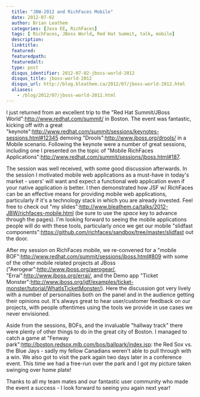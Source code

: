 ```yaml
---
  title: "JBW-2012 and RichFaces Mobile"
  date: 2012-07-02
  author: Brian Leathem
  categories: [Java EE, RichFaces]
  tags: [ RichFaces, JBoss World, Red Hat Summit, talk, mobile]
  description:
  linktitle:
  featured:
  featuredpath:
  featuredalt:
  type: post
  disqus_identifier: 2012-07-02-jboss-world-2012
  disqus_title: jboss-world-2012
  disqus_url: http://blog.bleathem.ca/2012/07/jboss-world-2012.html
  aliases:
    - /blog/2012/07/jboss-world-2012.html
---
```


I just returned from an excellent trip to the "Red Hat Summit/JBoss World":http://www.redhat.com/summit/ in Boston.  The event was fantastic, kicking off with a great "keynote":http://www.redhat.com/summit/sessions/keynotes-sessions.html#12345 demoing "Drools":http://www.jboss.org/drools/ in a Mobile scenario.  Following the keynote were a number of great sessions, including one I presented on the topic of "Mobile RichFaces Applications":http://www.redhat.com/summit/sessions/jboss.html#187.

The session was well received, with some good discussion afterwards.  In the session I motivated mobile web applications as a must-have in today's market - users' will want and expect a functional web application even if your native application *is* better.  I then demonstrated how JSF w/ RichFaces can be an effective means for providing mobile web applications, particularly if it's a technology stack in which you are already invested.  Feel free to check out "my slides":http://www.bleathem.ca/talks/2012-JBW/richfaces-mobile.html (be sure to use the _space_ key to advance through the pages).  I'm looking forward to seeing the mobile applications people will do with these tools, particularly once we get our mobile "slidfast components":https://github.com/richfaces/sandbox/tree/master/slidfast out the door.

After my session on RichFaces mobile, we re-convened for a "mobile BOF":http://www.redhat.com/summit/sessions/jboss.html#809 with some of the other mobile related projects at JBoss ("Aerogear":http://www.jboss.org/aerogear/, "Errai":http://www.jboss.org/errai/, and the Demo app "Ticket Monster":http://www.jboss.org/jdf/examples/ticket-monster/tutorial/WhatIsTicketMonster/).  Here the discussion got very lively with a number of personalities both on the panel and in the audience getting their opinions out.  It's always great to hear user/customer feedback on our projects, with people oftentimes using the tools we provide in use cases we never envisioned.

Aside from the sessions, BOFs, and the invaluable "hallway track" there were plenty of other things to do in the great city of Boston.  I managed to catch a game at "Fenway park":http://boston.redsox.mlb.com/bos/ballpark/index.jsp: the Red Sox vs. the Blue Jays - sadly my fellow Canadians weren't able to pull through with a win.  We also got to visit the park again two days later in a conference event.  This time we had a free-run over the park and I got my picture taken swinging over home plate!

Thanks to all my team mates and our fantastic user community who made the event a success - I look forward to seeing you again next year!
